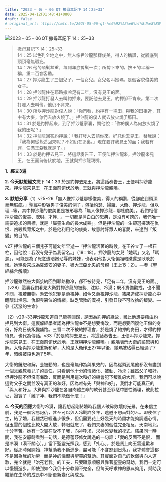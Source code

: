 ```yaml
---
title: "2023 – 05 – 06 QT 撒母耳記下 14：25~33"
date: 2025-04-12T01:48:41+0800
draft: false
# original_url: https://cmtc.tw/2023-05-06-qt-%e6%92%92%e6%af%8d%e8%80%b3%e8%a8%98%e4%b8%8b-14%ef%bc%9a2533
---
```


![2023 – 05 – 06 QT 撒母耳記下 14：25\~33](/images/qt.jpg  "2023 – 05 – 06 QT 撒母耳記下 14：25\~33")

> 撒母耳記下 14：25\~33  
> 14：25 以色列全地之中，無人像押沙龍那樣俊美，得人的稱讚，從腳底到頭頂毫無瑕疵。  
> 14：26 他的頭髮甚重，每到年底剪髮一次；所剪下來的，按王的平稱一稱，重二百舍客勒。  
> 14：27 押沙龍生了三個兒子，一個女兒。女兒名叫她瑪，是個容貌俊美的女子。  
> 14：28 押沙龍住在耶路撒冷足有二年，沒有見王的面。  
> 14：29 押沙龍打發人去叫約押來，要託他去見王，約押卻不肯來。第二次打發人去叫他，他仍不肯來。  
> 14：30 所以押沙龍對僕人說：「你們看，約押有一塊田，與我的田相近，其中有大麥，你們去放火燒了。」押沙龍的僕人就去放火燒了那田。  
> 14：31 於是約押起來，到了押沙龍家裏，問他說：「你的僕人為何放火燒了我的田呢？」  
> 14：32 押沙龍回答約押說：「我打發人去請你來，好託你去見王，替我說：『我為何從基述回來呢？不如仍在那裏。』現在要許我見王的面；我若有罪，任憑王殺我就是了。」  
> 14：33 於是約押去見王，將這話奏告王，王便叫押沙龍來。押沙龍來見王，在王面前俯伏於地，王就與押沙龍親嘴。

**1.  經文3遍**

**2. 今天默想經文**撒下 14：33 於是約押去見王，將這話奏告王，王便叫押沙龍來。押沙龍來見王，在王面前俯伏於地，王就與押沙龍親嘴。

**3. 默想分享**（1）v25\~26「無人像押沙龍那樣俊美，得人的稱讚，從腳底到頭頂毫無瑕疵。」聖經中形容男子俊美的例子，包括約瑟、掃羅、大衛、押沙龍、但以理…等，其中押沙龍的俊美更是被形容為「無人像押沙龍…那樣俊美」。我們相信押沙龍的俊美、聰明、才幹…，一切都是神白白的恩典，是沒有可誇的，我們唯一需要追求的目標，就是「屬靈生命的長大成熟」。但是押沙龍的一生卻選擇活在仇恨、凶殺與背叛之中，於是他利用他的俊美，故意討好眾人的喜愛，來達到「叛變」的目的。

v27 押沙龍的三個兒子可能幼年早逝—「押沙龍活著的時候，在王谷立了一根石柱，因他說：我沒有兒子為我留名。」（18：18）。押沙龍的女兒「她瑪」又名「瑪迦」，可能是為了紀念遭暗嫩玷辱的妹妹，也表明他對大衛偏袒暗嫩還是耿耿於懷。她瑪後來成為羅波安的妻子、猶大王亞比央的母親（王上15：2）。—參《聖經綜合解讀》

押沙龍雖然被大衛接納回到耶路撒冷，卻不被待見，「足有二年，沒有見王的面。」（v28）這裏我們看見大衛對押沙龍的被動、沈默、冷漠；既不責備勸戒，也不聞不問、視若無物。過去他犯罪是藐視神，如今又藐視押沙龍，結果造成押沙龍心中醞釀出埋怨、仇恨與篡位的情緒。缺乏管教的漠視，引發日後不可收拾的叛變。—參《活潑的生命》

（2）v29\~33押沙龍知道自己能夠回歸，是因為約押的緣故，因此他想要藉由約押見到大衛。這裏解經學者認為押沙龍並不是想要悔改，而是想要回復他王儲的身份，好為日後叛變舖路。三番二次不被約押理會，於是燒了約押的麥田，才得約押待見，也代為傳話。v33「於是約押去見王，將這話奏告王，王便叫押沙龍來。押沙龍來見王，在王面前俯伏於地，王就與押沙龍親嘴。」親嘴表示大衛的饒恕與和解。大衛與押沙龍重新和解，大約是大衛作王27年以後，她瑪被玷辱已經過了7年，暗嫩被殺也過了5年。

大衛的饒恕和解，是被動的，也是毫無作為與果效的。因為從頭到尾他都沒有盡到一個父親教養兒子的責任，只看到他十分的情緒化、被動、冷漠；雖然父子和好，但押沙龍不但沒有悔改，反而是利用這次和好的機會犯下叛亂的大罪。我們可以說這對父子之間並沒有真正的和好，因為唯有先「與神和好」，我們才可能真正的「與人和好」。大衛與押沙龍在各自肉體生命的軟弱甚至罪惡中惡性循環，彼此拉址，證實了「離了神，我們不能做什麼！」

**4. 今天的回應**大衛的冷漠，讓我想起剛結婚時我個人破碎敗壞的光景。在未信主前，我是一個容易記仇，甚至可以與人冷戰許多年，逃避不想面對的人。即使信了主，結了婚，我雖然已經進步很多，但仍需要花上好幾天的時間才能夠調適心情。但玉雲的個性比較大開大放，轉眼就忘了，我們夫妻的個性完全相反，天南地北，十分辛苦。她有一次實在受不了我，向神呼求，求神改變我的模式。結果同一時間，我在安靜時看到一句話，是德蕾莎修女說過的一句話：「愛的反面不是恨， 而是冷漠（漠不關心）。」當下聖靈光照我，感到「扎心」，於是馬上向玉雲道歉和好。從那時候開始，神幫助我不斷進步，盡可能「不含怒到日落」，我才體會這都不是因為我的功勞，而是神的憐憫與聖靈的幫助。其實面對自己的軟弱與向人道歉，完全就是「治死老我」的工夫，只要願意順服與靠著聖靈的幫助，我們一定可以慢慢進步。即使到如今我仍十分軟弱不完全，但每天呼求神的恩典夠用，幫助我繼續在生命的成長中不斷更新變化與成長。